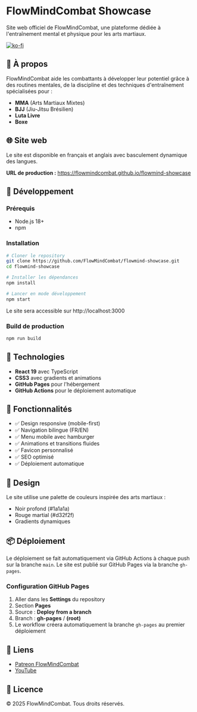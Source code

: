 # FlowMindCombat Showcase

Site web officiel de FlowMindCombat, une plateforme dédiée à l'entraînement mental et physique pour les arts martiaux.

[![ko-fi](https://ko-fi.com/img/githubbutton_sm.svg)](https://ko-fi.com/W7W61I0YBJ)

## 🥊 À propos

FlowMindCombat aide les combattants à développer leur potentiel grâce à des routines mentales, de la discipline et des techniques d'entraînement spécialisées pour :

- **MMA** (Arts Martiaux Mixtes)
- **BJJ** (Jiu-Jitsu Brésilien)
- **Luta Livre**
- **Boxe**

## 🌐 Site web

Le site est disponible en français et anglais avec basculement dynamique des langues.

**URL de production :** https://flowmindcombat.github.io/flowmind-showcase

## 🚀 Développement

### Prérequis

- Node.js 18+
- npm

### Installation

```bash
# Cloner le repository
git clone https://github.com/FlowMindCombat/flowmind-showcase.git
cd flowmind-showcase

# Installer les dépendances
npm install

# Lancer en mode développement
npm start
```

Le site sera accessible sur http://localhost:3000

### Build de production

```bash
npm run build
```

## 🔧 Technologies

- **React 19** avec TypeScript
- **CSS3** avec gradients et animations
- **GitHub Pages** pour l'hébergement
- **GitHub Actions** pour le déploiement automatique

## 📱 Fonctionnalités

- ✅ Design responsive (mobile-first)
- ✅ Navigation bilingue (FR/EN)
- ✅ Menu mobile avec hamburger
- ✅ Animations et transitions fluides
- ✅ Favicon personnalisé
- ✅ SEO optimisé
- ✅ Déploiement automatique

## 🎨 Design

Le site utilise une palette de couleurs inspirée des arts martiaux :
- Noir profond (#1a1a1a)
- Rouge martial (#d32f2f)
- Gradients dynamiques

## 📦 Déploiement

Le déploiement se fait automatiquement via GitHub Actions à chaque push sur la branche `main`. Le site est publié sur GitHub Pages via la branche `gh-pages`.

### Configuration GitHub Pages

1. Aller dans les **Settings** du repository
2. Section **Pages** 
3. Source : **Deploy from a branch**
4. Branch : **gh-pages** / **(root)**
5. Le workflow créera automatiquement la branche `gh-pages` au premier déploiement

## 🔗 Liens

- [Patreon FlowMindCombat](https://www.patreon.com/c/FlowMindCombat)
- [YouTube](https://youtube.com/@FlowMindCombat)

## 📄 Licence

© 2025 FlowMindCombat. Tous droits réservés.
